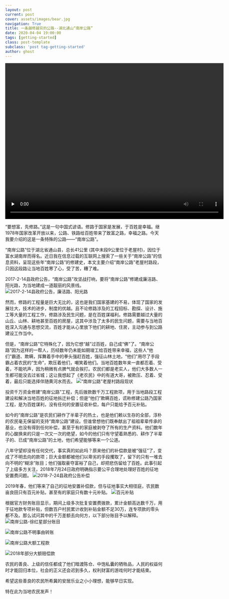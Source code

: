 ```yaml
---
layout: post
current: post
cover: assets/images/bear.jpg
navigation: True
title: 一条越修越穷的公路--湖北通山“南岸公路”
date: 2020-04-04 19:00:00
tags: [getting-started]
class: post-template
subclass: 'post tag-getting-started'
author: ghost
---
```


<video id="video" preload="none" src="https://v3-tt.ixigua.com/f87cd1acbc28aad0629fc541ebde859a/5e8a0d79/video/m/220ed59c46a59344c1b811e15339ab48432116590e270000494f4f9c23d3/?a=1768&br=0&bt=1627&cr=0&cs=0&dr=0&ds=3&er=&l=20200405235438010194099205323FDBE5&lr=&qs=0&rc=MzdzdTt5O2h5dDMzNDkzM0ApNzc1NTk5ZjxmNzM7OzRpOGdlM15qci9ncDFfLS00Li9zczMtLzM0YC0uNDAxXi0zL2M6Yw%3D%3D&vl=&vr=" controls="controls" width="700" height="500">您的浏览器不支持播放该视频！</video>

<!-- <video id="video" controls="" preload="none" poster="http://media.w3.org/2010/05/sintel/poster.png">
      <source id="mp4" src="https://v3-tt.ixigua.com/f87cd1acbc28aad0629fc541ebde859a/5e8a0d79/video/m/220ed59c46a59344c1b811e15339ab48432116590e270000494f4f9c23d3/?a=1768&br=0&bt=1627&cr=0&cs=0&dr=0&ds=3&er=&l=20200405235438010194099205323FDBE5&lr=&qs=0&rc=MzdzdTt5O2h5dDMzNDkzM0ApNzc1NTk5ZjxmNzM7OzRpOGdlM15qci9ncDFfLS00Li9zczMtLzM0YC0uNDAxXi0zL2M6Yw%3D%3D&vl=&vr=" type="video/mp4">
      <p>村官如何殴打百姓</p>
    </video> -->

“要想富，先修路。”这是一句中国式谚语。修路于国家是发展，于百姓是幸福。继1978年国家改革开放以来，公路、铁路给百姓带来了致富之路，幸福之路。今天我要介绍的这是一条特殊的公路——“南岸公路”。

“南岸公路”位于湖北省通山县，总长41公里 (其中末段9公里位于老屋村)，因位于富水湖南岸而得名。近日我在信息过载的互联网上搜索了一些关于“南岸公路”的信息资料，呈现这些年“南岸公路”的修建史，本文主要介绍“南岸公路”老屋村路段，只因这段路让当地百姓寒了心，受了苦，糟了难。

2017-2-14县政府公告，“南岸公路”攻坚战打响，要将“南岸公路”修建成廉洁路、阳光路，为当地建成一道靓丽的风景线。
![2017-2-14县政府公告，廉洁路、阳光路](http://pb3.pstatp.com/large/pgc-image/b5c5b377c6864dbda1499f27ea04ba30)

然而，修路的工程量是巨大无比的，这也是我们国家基建的不易，体现了国家的发展壮大，技术的进步，制度的优越。且不论修路涉及的工程招标、勘探、设计、施工等大量的工程工作，修路涉及民生问题，是在百姓谋福利。修路需要越过大量的山丘、山林、耕地甚至百姓的房屋，这其中涉及了太多的民生问题，需要与当地百姓深入沟通与思想交流，百姓才能从心里放下他们的耕地、住房，主动参与到公路建设工作当中。

但是，“南岸公路”它特殊化了，因为它想“越”过百姓，自己成“佛”了。“南岸公路”因为这样的一帮人，历经数年仍未能如期竣工给百姓带来幸福，这些人“他们”霸道、欺瞒，挥舞着手中的拳头强赶百姓，强征山林土地，“他们”用尽了手段霸占着农民的“生命”，欺压着他们，嘲笑着他们。当地百姓数年来一直都忍着、受着，不能吭声，因为稍微有点脾气就会挨打。农民们都是老实人，他们大多数人一生都可能没去过省城；这让我想起了《老农民》中的有道大哥，被欺压、忍着、受着，最后只能选择伴随黄河水而去。
![“南岸公路”老屋村路段现状](http://pb3.pstatp.com/large/pgc-image/ac4a7764f4fd47959b011fbc7c16fbed)

投资千万资金修建“南岸公路”工程，先后拨款数千万工程款项，用于当地路段工程建设和解决当地百姓的征地拆迁补偿；但是“他们”欺瞒百姓，谎称修建公路乃国家工程，是为百姓谋利，没有任何的安置征收补偿，每户只能给予百元补贴。

如今的“南岸公路”是农民们耕作了半辈子的热土，也是他们赖以生存的全部，淳朴的农民毫无保留的支持“南岸公路”建设。但谁曾想他们既奉献出了祖祖辈辈传承的基业，也没有得到任何补偿，甚至于有的家庭被剥夺了所有的生产资料。他们数年的心酸换来的只是一次又一次的绝望，如今的他们只有守望着熟悉的、耕作了半辈子的、已成“南岸公路”的土地，他们希望能够等来一个公道。

八年守望却没有任何交代，事实真的如此吗？原来他们的补偿款是被“强征”了，变成了不明去向的款项；巨大金额都被他们以卑劣的手段攫取了，留下的只有一堆去向不明的“糊涂”账目；他们强取豪夺富裕了自己，却把悲伤留给了百姓。此事引起了上级多方关注，2018年7月24日政府明确指示要公平合理地处理好百姓的征地安置费问题。
![2018-7-24县政府公告补偿](http://pb3.pstatp.com/large/pgc-image/1499546ebdc94e519e298a765fae82b0)

2019年春，他们等来了自己的征地安置补偿款，但与征地事实大相径庭，农民数亩良田只有百元补贴，甚至有的家庭只有数十元补贴。
![百元补贴](http://pb3.pstatp.com/large/pgc-image/0575abec62c34374b874f2f6670abb2c)

根据官方财务账目显示，期间上级多次批复安置费拨款，累计金额高达数千万，用于征地款专项补贴，但数百户村民累计收到补贴金额不足30万，连专项款的零头都不及。那么试问其中的千万差额去向何方，以下部分账目予以解释。
![南岸公路-徐红星部分账目](http://pb3.pstatp.com/large/pgc-image/3785e8a90cef4ac8a6fbca8313c71750)

![南岸公路不明事由转账](http://pb3.pstatp.com/large/pgc-image/3caabb7a3bf14e99afbd9e49fe3d1a2b)

![南岸公路大额工程款](http://pb3.pstatp.com/large/pgc-image/5e864a894d2a4b1eb3252d2a03b95673)

![2018年部分大额赔偿款](http://pb3.pstatp.com/large/pgc-image/29f32bbeff7d4309ae59c7d001fa6062)

农民的善良、上级的信任都成了他们暗渡陈仓、中饱私囊的牺牲品，人民的权益何时才能回归本位，社会的正义还会迟到多久，权利财富的游戏何时才能结束。

希望这些善良的农民所希冀的安居乐业之小小理想，能够早日实现。

特在此为当地农民发声！
